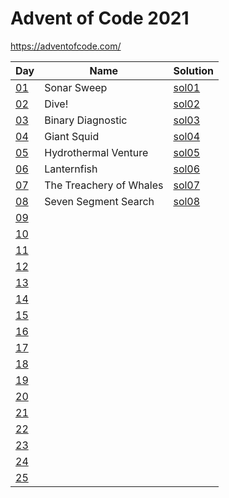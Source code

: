 # Advent of Code 2021

https://adventofcode.com/

|Day|Name|Solution|
|---|---|---|
|[01](https://adventofcode.com/2021/day/1)|Sonar Sweep|[sol01](/day01/sol01.ipynb)
|[02](https://adventofcode.com/2021/day/2)|Dive!|[sol02](/day02/sol02.ipynb)
|[03](https://adventofcode.com/2021/day/3)|Binary Diagnostic|[sol03](/day03/sol03.ipynb)
|[04](https://adventofcode.com/2021/day/4)|Giant Squid|[sol04](/day04/sol04.ipynb)
|[05](https://adventofcode.com/2021/day/5)|Hydrothermal Venture|[sol05](/day05/sol05.ipynb)
|[06](https://adventofcode.com/2021/day/6)|Lanternfish|[sol06](/day06/sol06.ipynb)
|[07](https://adventofcode.com/2021/day/7)|The Treachery of Whales|[sol07](/day07/sol07.ipynb)
|[08](https://adventofcode.com/2021/day/8)|Seven Segment Search|[sol08](/day08/sol08.ipynb)
|[09](https://adventofcode.com/2021/day/9)||
|[10](https://adventofcode.com/2021/day/10)||
|[11](https://adventofcode.com/2021/day/11)||
|[12](https://adventofcode.com/2021/day/12)||
|[13](https://adventofcode.com/2021/day/13)||
|[14](https://adventofcode.com/2021/day/14)||
|[15](https://adventofcode.com/2021/day/15)||
|[16](https://adventofcode.com/2021/day/16)||
|[17](https://adventofcode.com/2021/day/17)||
|[18](https://adventofcode.com/2021/day/18)||
|[19](https://adventofcode.com/2021/day/19)||
|[20](https://adventofcode.com/2021/day/20)||
|[21](https://adventofcode.com/2021/day/21)||
|[22](https://adventofcode.com/2021/day/22)||
|[23](https://adventofcode.com/2021/day/23)||
|[24](https://adventofcode.com/2021/day/24)||
|[25](https://adventofcode.com/2021/day/25)||
